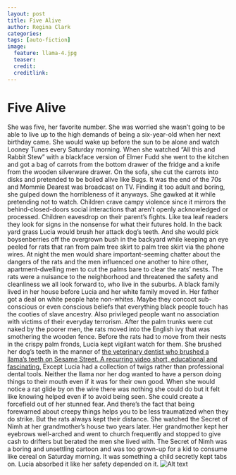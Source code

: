 ```yaml
---
layout: post
title: Five Alive
author: Regina Clark
categories:
tags: [auto-fiction]
image:
  feature: llama-4.jpg
  teaser:
  credit:
  creditlink:
--- 
```


# Five Alive
She was five, her favorite number. She was worried she wasn’t going to be able to live up to the high demands of being a six-year-old when her next birthday came. She would wake up before the sun to be alone and watch Looney Tunes every Saturday morning. When she watched “All this and Rabbit Stew” with a blackface version of Elmer Fudd she went to the kitchen and got a bag of carrots from the bottom drawer of the fridge and a knife from the wooden silverware drawer. On the sofa, she cut the carrots into disks and pretended to be boiled alive like Bugs. It was the end of the 70s and Mommie Dearest was broadcast on TV. Finding it too adult and boring, she gulped down the horribleness of it anyways. She gawked at it while pretending not to watch. Children crave campy violence since it mirrors the behind-closed-doors social interactions that aren’t openly acknowledged or processed. Children eavesdrop on their parent’s fights. Like tea leaf readers they look for signs in the nonsense for what their futures hold. In the back yard grass Lucia would brush her attack dog’s teeth. And she would pick boysenberries off the overgrown bush in the backyard while keeping an eye peeled for rats that ran from palm tree skirt to palm tree skirt via the phone wires. At night the men would share important-seeming chatter about the dangers of the rats and the men influenced one another to hire other, apartment-dwelling men to cut the palms bare to clear the rats’ nests. The rats were a nuisance to the neighborhood and threatened the safety and cleanliness we all look forward to, who live in the suburbs. A black family lived in her house before Lucia and her white family moved in. Her father got a deal on white people hate non-whites. Maybe they concoct sub-conscious or even conscious beliefs that everything black people touch has the cooties of slave ancestry. Also privileged people want no association with victims of their everyday terrorism. After the palm trunks were cut naked by the poorer men, the rats moved into the English ivy that was smothering the wooden fence. Before the rats had to move from their nests in the crispy palm fronds, Lucia kept vigilant watch for them. She brushed her dog’s teeth in the manner of [the veterinary dentist who brushed a llama’s teeth on Sesame Street. A recurring video short, educational and fascinating.](https://www.youtube.com/watch?v=sgkYHhG18uc) Except Lucia had a collection of twigs rather than professional dental tools. Neither the llama nor her dog wanted to have a person doing things to their mouth even if it was for their own good. When she would notice a rat glide by on the wire there was nothing she could do but it felt like knowing helped even if to avoid being seen. She could create a forcefield out of her stunned fear. And there’s the fact that being forewarned about creepy things helps you to be less traumatized when they do strike. But the rats always kept their distance. She watched the Secret of Nimh at her grandmother’s house two years later. Her grandmother kept her eyebrows well-arched and went to church frequently and stopped to give cash to drifters but berated the men she lived with. The Secret of Nimh was a boring and unsettling cartoon and was too grown-up for a kid to consume like cereal on Saturday morning. It was something a child secretly kept tabs on. Lucia absorbed it like her safety depended on it. 
![Alt text](https://tenor.com/view/bugs-bunny-rabbit-stew-cooking-gif-8361461)
